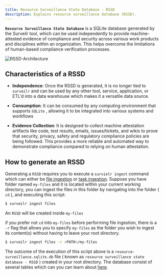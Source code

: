 ```yaml
---
title: Resource Surveillance State Database - RSSD
description: Explains resource surveillance database (RSSD).
---
```


**`Resource Surveillance State Database`**  is a SQLite database generated by the Surveilr tool, which can be used independently to provide machine-attested evidence of compliance and security across various work products and disciplines within an organization. This helps overcome the limitations of human-based compliance verification processes.

![RSSD-Architecture](/images/rssd.drawio.svg)


## Characteristics of a RSSD

- **Independence**: Once the RSSD is generated, it is no longer tied to `surveilr` and can be used by any other tool, service, application, or ETL'd into a data warehouse which makes it a versatile data source.

- **Consumption**: It can be consumed by any computing environment that supports `SQLite` 
, allowing it to be integrated into various systems and workflows

- **Evidence Collection**: It is designed to collect machine attestation artifacts like code, test results, emails, issues/tickets, and wikis to prove that security, privacy, safety and regulatory compliance policies are being followed. This provides a more reliable and automated way to demonstrate compliance compared to relying on human attestation.

## How to generate an RSSD

Generating a `RSSD` requires you to execute a `survielr ingest` command which can either be [file ingestion](/surveilr/reference/ingest/files#ingest-files) or [task ingestion](/surveilr/reference/ingest/files). Suppose you have folder  named `my-files` and it is located within your current working directory, you can ingest the files in this folder by navigating into the folder ( `cd` ), and  executing this script:

```bash
$ surveilr ingest files 
```
An `RSSD` will be created inside `my-files`

if you prefer not `cd` into `my-files` before performing file ingestion, there is a `-r` flag that allows you to specify `my-files` as the folder you wish to ingest its content(s) without having to leave your root directory.

```bash
$ surveilr ingest files -r <PATH>/my-files
```

The outcome of the execution of this script above is a `resource-surveillance.sqlite.db` file ( known as `resource surveillance state database - RSSD` ) created in your root directory. The database consist of several tables which can you can learn about [here](/surveilr/reference/db/surveilr-state-schema/state-schema#tables).




